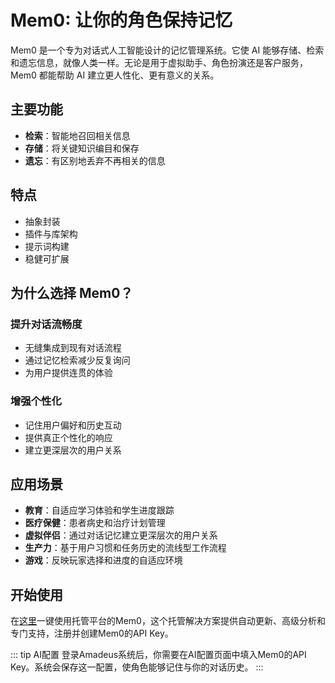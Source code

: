 # Mem0: 让你的角色保持记忆

Mem0 是一个专为对话式人工智能设计的记忆管理系统。它使 AI 能够存储、检索和遗忘信息，就像人类一样。无论是用于虚拟助手、角色扮演还是客户服务，Mem0 都能帮助 AI 建立更人性化、更有意义的关系。

## 主要功能

- **检索**：智能地召回相关信息
- **存储**：将关键知识编目和保存
- **遗忘**：有区别地丢弃不再相关的信息

## 特点

- 抽象封装
- 插件与库架构
- 提示词构建
- 稳健可扩展

## 为什么选择 Mem0？

### 提升对话流畅度

- 无缝集成到现有对话流程
- 通过记忆检索减少反复询问
- 为用户提供连贯的体验

### 增强个性化

- 记住用户偏好和历史互动
- 提供真正个性化的响应
- 建立更深层次的用户关系

## 应用场景

- **教育**：自适应学习体验和学生进度跟踪
- **医疗保健**：患者病史和治疗计划管理
- **虚拟伴侣**：通过对话记忆建立更深层次的用户关系
- **生产力**：基于用户习惯和任务历史的流线型工作流程
- **游戏**：反映玩家选择和进度的自适应环境

## 开始使用

在[这里](https://app.mem0.ai/)一键使用托管平台的Mem0，这个托管解决方案提供自动更新、高级分析和专门支持，注册并创建Mem0的API Key。

::: tip AI配置
登录Amadeus系统后，你需要在AI配置页面中填入Mem0的API Key。系统会保存这一配置，使角色能够记住与你的对话历史。
:::

